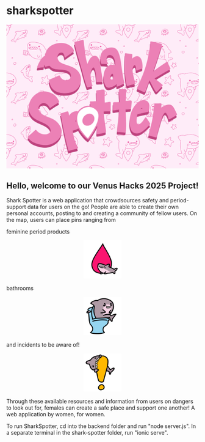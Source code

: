 # sharkspotter

<div align="center"><img src="shark-spotter/src/assets/SharkSpotterThumbnail.png"/></div>


## Hello, welcome to our Venus Hacks 2025 Project!

Shark Spotter is a web application that crowdsources safety and period-support data for users on the go! People are able to create their own personal accounts, posting to and creating a community of fellow users. On the map, users can place pins ranging from

feminine period products
<div align="center"><img src="shark-spotter/src/assets/Shark_Period_Map_Noninverted.png" style="width:100px;" /></div>

bathrooms
<div align="center"><img src="shark-spotter/src/assets/Shark_Toilet_Map_Noninverted.png" style="width:100px;" /></div>

and incidents to be aware of! 
<div align="center"><img src="shark-spotter/src/assets/Shark_Incident_Map_Noninverted.png" style="width:100px;" /></div>

Through these available resources and information from users on dangers to look out for, females can create a safe place and support one another! A web application by women, for women.

To run SharkSpotter, cd into the backend folder and run "node server.js". In a separate terminal in the shark-spotter folder, run "ionic serve".
